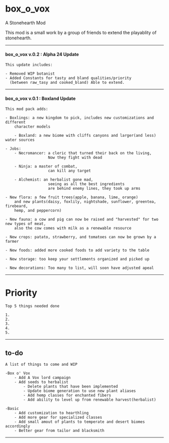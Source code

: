 # box_o_vox
A Stonehearth Mod

This mod is a small work by a group of friends to extend the playablity of stonehearth.
_____________________________________________________________________________________
#### box_o_vox v.0.2 : Alpha 24 Update

    This update includes:

    - Removed WIP botanist
    - Added Constants for tasty and bland qualities/priority
      (between raw_tasy and cooked_bland) Able to extend.


_____________________________________________________________________________________
#### box_o_vox v.0.1 : Boxland Update 

    This mod pack adds:

    - Boxlings: a new kingdom to pick, includes new customizations and different 
        character models 
        
        - Boxland: a new biome with cliffs canyons and larger(and less) water sources
    
    - Jobs:
        - Necromancer: a cleric that turned their back on the living,
                       Now they fight with dead
                       
        - Ninja: a master of combat,
                       can kill any target
                       
        - Alchemist: an herbalist gone mad, 
                       seeing as all the best ingredients
                       are behind enemy lines, they took up arms
                     
    - New flora: a few fruit trees(apple, banana, lime, orange) 
        and new plants(daisy, foxlily, nightshade, sunflower, greentea, firebeard, 
        hemp, and peppercorn)
        
    - New fauna: a cow and pig can now be raised and "harvested" for two new types of meat,
        also the cow comes with milk as a renewable resource
        
    - New crops: patato, strawberry, and tomatoes can now be grown by a farmer
    
    - New foods: added more cooked foods to add variety to the table
    
    - New storage: too keep your settlements organized and picked up
    
    - New decorations: Too many to list, will soon have adjusted apeal 

_____________________________________________________________________________________


# Priority
    Top 5 things needed done
        
    1. 
    2. 
    3. 
    4. 
    5.
    

_____________________________________________________________________________________

## to-do
    A list of things to come and WIP

    -Box o' Vox
        - Add A Vox lord campaign
        - Add seeds to herbalist
            - Delete plants that have been implemented 
            - Update biome generation to use new plant aliases
            - Add hemp classes for enchanted fibers
            - Add ability to level up from renewable harvest(herbalist)
    
    -Basic
        - Add customization to hearthling
        - Add more gear for specialized classes
        - Add small amout of plants to temperate and desert biomes accordingly
        - Better gear from tailor and blacksmith
        
_____________________________________________________________________________________


    
